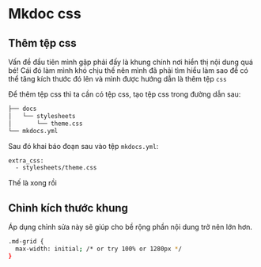 # Mkdoc css

## Thêm tệp css

Vấn đề đầu tiên mình gặp phải đấy là khung chính nơi hiển thị nội dung quá bé! Cái đó làm mình khó chịu thế nên mình đã phải tìm hiểu làm sao để có thể tăng kích thước đó lên và mình được hướng dẫn là thêm tệp `css`

Để thêm tệp css thì ta cần có tệp css, tạo tệp css trong đường dẫn sau:

```bash
├── docs
│   └── stylesheets
│       └── theme.css
└── mkdocs.yml
```

Sau đó khai báo đoạn sau vào tệp `mkdocs.yml`:

```bash
extra_css:
  - stylesheets/theme.css
```

Thế là xong rồi

## Chỉnh kích thước khung

Áp dụng chỉnh sửa này sẽ giúp cho bề rộng phần nội dung trở nên lớn hơn.

```bash
.md-grid {
  max-width: initial; /* or try 100% or 1280px */
}
```